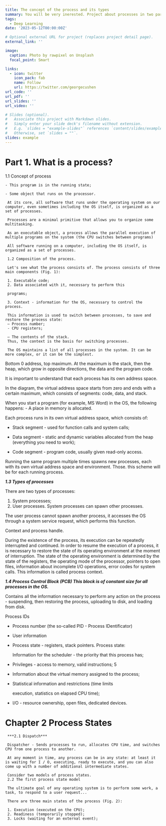 ```yaml
---
title: The concept of the process and its types
summary: You will be very inerested. Project about processes in two parts.  
tags:
  - Deep Learning
date: '2023-05-12T00:00:00Z'

# Optional external URL for project (replaces project detail page).
external_link: ''

image:
  caption: Photo by rawpixel on Unsplash
  focal_point: Smart

links:
  - icon: twitter
    icon_pack: fab
    name: Follow
    url: https://twitter.com/georgecushen
url_code: ''
url_pdf: ''
url_slides: ''
url_video: ''

# Slides (optional).
#   Associate this project with Markdown slides.
#   Simply enter your slide deck's filename without extension.
#   E.g. `slides = "example-slides"` references `content/slides/example-slides.md`.
#   Otherwise, set `slides = ""`.
slides: example
---
```


# Part 1. What is a process?

1.1 Concept of process

    - This program is in the running state;

    - Some object that runs on the processor.

     At its core, all software that runs under the operating system on our computer, even sometimes including the OS itself, is organized as a set of processes.

     Processes are a minimal primitive that allows you to organize some multitasking.

     As an executable object, a process allows the parallel execution of multiple programs on the system (the CPU switches between programs)

     All software running on a computer, including the OS itself, is organized as a set of processes.

     1.2 Composition of the process.

     Let's see what the process consists of. The process consists of three main components (Fig. 1):

     1. Executable code;
     2. Data associated with it, necessary to perform this

     programs;

     3. Context - information for the OS, necessary to control the process.

     This information is used to switch between processes, to save and restore the process state:
     — Process number;
     - CPU registers;

     — The contents of the stack.
     Thus, the context is the basis for switching processes.

     The OS maintains a list of all processes in the system. It can be more complex, or it can be the simplest.

Bottom 0 address, top maximum. At the maximum is the stack, then the heap, which grow in opposite directions, the data and the program code.

It is important to understand that each process has its own address space.

In the diagram, the virtual address space starts from zero and ends with a certain maximum, which consists of segments: code, data, and stack.

When you start a program (for example, MS Word) in the OS, the following happens: - A place in memory is allocated.

Each process runs in its own virtual address space, which consists of:

- Stack segment - used for function calls and system calls;

- Data segment - static and dynamic variables allocated from the heap (everything you need to work);

- Code segment - program code, usually given read-only access.

Running the same program multiple times spawns new processes, each with its own virtual address space and environment. Those. this scheme will be for each running process.

***1.3 Types of processes***

There are two types of processes:
1) System processes;
2) User processes.
System processes can spawn other processes.

The user process cannot spawn another process, it accesses the OS through a system service request, which performs this function.

Context and process handle.

During the existence of the process, its execution can be repeatedly interrupted and continued. In order to resume the execution of a process, it is necessary to restore the state of its operating environment at the moment of interruption. The state of the operating environment is determined by the state of the registers, the operating mode of the processor, pointers to open files, information about incomplete I/O operations, error codes for system calls. This information is called process context.

***1.4 Process Control Block (PCB) This block is of constant size for all processes in the OS.***

Contains all the information necessary to perform any action on the process - suspending, then restoring the process, uploading to disk, and loading from disk.

Process IDs

- Process number (the so-called PID - Process IDentificator)

- User information

- Process state - registers, stack pointers. Process state:

  Information for the scheduler - the priority that this process has;

- Privileges - access to memory, valid instructions; 5

- Information about the virtual memory assigned to the process;

- Statistical information and restrictions (time limits

     execution, statistics on elapsed CPU time);

- I/O - resource ownership, open files, dedicated devices.

# Chapter 2 Process States

     ***2.1 Dispatch***

     Dispatcher - Sends processes to run, allocates CPU time, and switches CPU from one process to another.

     At any moment in time, any process can be in any state: at least it is waiting for I / O, executing, ready to execute, and you can also come up with a number of additional intermediate states.

     Consider two models of process states.
     2.2 The first process state model

     The ultimate goal of any operating system is to perform some work, a task, to respond to a user request...

     There are three main states of the process (Fig. 2):

     1. Execution (executed on the CPU);
     2. Readiness (temporarily stopped);
     3. Locks (waiting for an external event);

